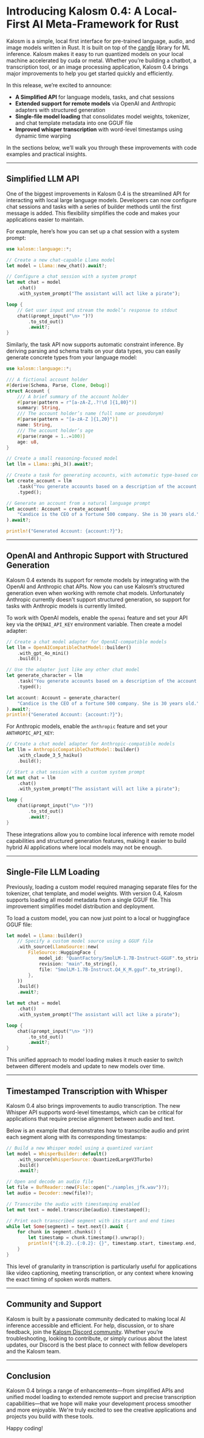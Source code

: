 # Introducing Kalosm 0.4: A Local-First AI Meta-Framework for Rust

Kalosm is a simple, local first interface for pre-trained language, audio, and image models written in Rust. It is built on top of the [candle](https://github.com/huggingface/candle) library for ML inference. Kalosm makes it easy to run quantized models on your local machine accelerated by cuda or metal. Whether you’re building a chatbot, a transcription tool, or an image processing application, Kalosm 0.4 brings major improvements to help you get started quickly and efficiently.

In this release, we’re excited to announce:

- **A Simplified API** for language models, tasks, and chat sessions
- **Extended support for remote models** via OpenAI and Anthropic adapters with structured generation
- **Single-file model loading** that consolidates model weights, tokenizer, and chat template metadata into one GGUF file
- **Improved whisper transcription** with word-level timestamps using dynamic time warping

In the sections below, we’ll walk you through these improvements with code examples and practical insights.

---

## Simplified LLM API

One of the biggest improvements in Kalosm 0.4 is the streamlined API for interacting with local large language models. Developers can now configure chat sessions and tasks with a series of builder methods until the first message is added. This flexibility simplifies the code and makes your applications easier to maintain.

For example, here’s how you can set up a chat session with a system prompt:

```rust
use kalosm::language::*;

// Create a new chat-capable Llama model
let model = Llama::new_chat().await?;

// Configure a chat session with a system prompt
let mut chat = model
    .chat()
    .with_system_prompt("The assistant will act like a pirate");

loop {
    // Get user input and stream the model’s response to stdout
    chat(&prompt_input("\n> ")?)
        .to_std_out()
        .await?;
}
```

Similarly, the task API now supports automatic constraint inference. By deriving parsing and schema traits on your data types, you can easily generate concrete types from your language model:

```rust
use kalosm::language::*;

/// A fictional account holder
#[derive(Schema, Parse, Clone, Debug)]
struct Account {
    /// A brief summary of the account holder
    #[parse(pattern = r"[a-zA-Z,.?!\d ]{1,80}")]
    summary: String,
    /// The account holder’s name (full name or pseudonym)
    #[parse(pattern = "[a-zA-Z ]{1,20}")]
    name: String,
    /// The account holder’s age
    #[parse(range = 1..=100)]
    age: u8,
}

// Create a small reasoning-focused model
let llm = Llama::phi_3().await?;

// Create a task for generating accounts, with automatic type-based constraint inference
let create_account = llm
    .task("You generate accounts based on a description of the account holder")
    .typed();

// Generate an account from a natural language prompt
let account: Account = create_account(
    "Candice is the CEO of a fortune 500 company. She is 30 years old."
).await?;

println!("Generated Account: {account:?}");
```

---

## OpenAI and Anthropic Support with Structured Generation

Kalosm 0.4 extends its support for remote models by integrating with the OpenAI and Anthropic chat APIs. Now you can use Kalosm’s structured generation even when working with remote chat models. Unfortunately Anthropic currently doesn't support structured generation, so support for tasks with Anthropic models is currently limited.

To work with OpenAI models, enable the `openai` feature and set your API key via the `OPENAI_API_KEY` environment variable. Then create a model adapter:

```rust
// Create a chat model adapter for OpenAI-compatible models
let llm = OpenAICompatibleChatModel::builder()
    .with_gpt_4o_mini()
    .build();

// Use the adapter just like any other chat model
let generate_character = llm
    .task("You generate accounts based on a description of the account holder")
    .typed();

let account: Account = generate_character(
    "Candice is the CEO of a fortune 500 company. She is 30 years old."
).await?;
println!("Generated Account: {account:?}");
```

For Anthropic models, enable the `anthropic` feature and set your `ANTHROPIC_API_KEY`:

```rust
// Create a chat model adapter for Anthropic-compatible models
let llm = AnthropicCompatibleChatModel::builder()
    .with_claude_3_5_haiku()
    .build();

// Start a chat session with a custom system prompt
let mut chat = llm
    .chat()
    .with_system_prompt("The assistant will act like a pirate");

loop {
    chat(&prompt_input("\n> ")?)
        .to_std_out()
        .await?;
}
```

These integrations allow you to combine local inference with remote model capabilities and structured generation features, making it easier to build hybrid AI applications where local models may not be enough.

---

## Single-File LLM Loading

Previously, loading a custom model required managing separate files for the tokenizer, chat template, and model weights. With version 0.4, Kalosm supports loading all model metadata from a single GGUF file. This improvement simplifies model distribution and deployment.

To load a custom model, you can now just point to a local or huggingface GGUF file:

```rust
let model = Llama::builder()
    // Specify a custom model source using a GGUF file
    .with_source(LlamaSource::new(
        FileSource::HuggingFace {
            model_id: "QuantFactory/SmolLM-1.7B-Instruct-GGUF".to_string(),
            revision: "main".to_string(),
            file: "SmolLM-1.7B-Instruct.Q4_K_M.gguf".to_string(),
        },
    ))
    .build()
    .await?;

let mut chat = model
    .chat()
    .with_system_prompt("The assistant will act like a pirate");

loop {
    chat(&prompt_input("\n> ")?)
        .to_std_out()
        .await?;
}
```

This unified approach to model loading makes it much easier to switch between different models and update to new models over time.

---

## Timestamped Transcription with Whisper

Kalosm 0.4 also brings improvements to audio transcription. The new Whisper API supports word-level timestamps, which can be critical for applications that require precise alignment between audio and text.

Below is an example that demonstrates how to transcribe audio and print each segment along with its corresponding timestamps:

```rust
// Build a new Whisper model using a quantized variant
let model = WhisperBuilder::default()
    .with_source(WhisperSource::QuantizedLargeV3Turbo)
    .build()
    .await?;

// Open and decode an audio file
let file = BufReader::new(File::open("./samples_jfk.wav")?);
let audio = Decoder::new(file)?;

// Transcribe the audio with timestamping enabled
let mut text = model.transcribe(audio).timestamped();

// Print each transcribed segment with its start and end times
while let Some(segment) = text.next().await {
    for chunk in segment.chunks() {
        let timestamp = chunk.timestamp().unwrap();
        println!("{:0.2}..{:0.2}: {}", timestamp.start, timestamp.end, chunk);
    }
}
```

This level of granularity in transcription is particularly useful for applications like video captioning, meeting transcription, or any context where knowing the exact timing of spoken words matters.

---

## Community and Support

Kalosm is built by a passionate community dedicated to making local AI inference accessible and efficient. For help, discussion, or to share feedback, join the [Kalosm Discord community](https://discord.gg/dQdmhuB8q5). Whether you’re troubleshooting, looking to contribute, or simply curious about the latest updates, our Discord is the best place to connect with fellow developers and the Kalosm team.

---

## Conclusion

Kalosm 0.4 brings a range of enhancements—from simplified APIs and unified model loading to extended remote support and precise transcription capabilities—that we hope will make your development process smoother and more enjoyable. We're truly excited to see the creative applications and projects you build with these tools. 

Happy coding!
